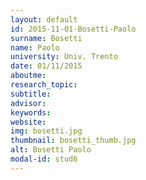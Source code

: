 ```yaml
---
layout: default 
id: 2015-11-01-Bosetti-Paolo
surname: Bosetti
name: Paolo
university: Univ. Trento
date: 01/11/2015
aboutme: 
research_topic: 
subtitle: 
advisor: 
keywords: 
website: 
img: bosetti.jpg
thumbnail: bosetti_thumb.jpg
alt: Bosetti Paolo
modal-id: stud6
---
```

